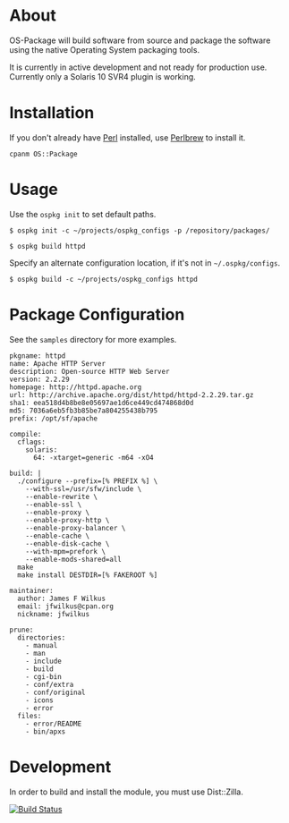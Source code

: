 # About

OS-Package will build software from source and package the software using the native Operating System packaging tools.

It is currently in active development and not ready for production use.  Currently only a Solaris 10 SVR4 plugin is working.

# Installation

If you don't already have [Perl](http://perl.org) installed, use [Perlbrew](http://perlbrew.pl) to install it.

```
cpanm OS::Package
```

# Usage

Use the `ospkg init` to set default paths.

```
$ ospkg init -c ~/projects/ospkg_configs -p /repository/packages/
```

```
$ ospkg build httpd
```

Specify an alternate configuration location, if it's not in `~/.ospkg/configs`.

```
$ ospkg build -c ~/projects/ospkg_configs httpd
```

# Package Configuration

See the `samples` directory for more examples.


```
pkgname: httpd
name: Apache HTTP Server
description: Open-source HTTP Web Server
version: 2.2.29
homepage: http://httpd.apache.org
url: http://archive.apache.org/dist/httpd/httpd-2.2.29.tar.gz
sha1: eea518d4b8be8e05697ae1d6ce449cd474868d0d
md5: 7036a6eb5fb3b85be7a804255438b795
prefix: /opt/sf/apache

compile:
  cflags:
    solaris:
      64: -xtarget=generic -m64 -xO4

build: |
  ./configure --prefix=[% PREFIX %] \
    --with-ssl=/usr/sfw/include \
    --enable-rewrite \
    --enable-ssl \
    --enable-proxy \
    --enable-proxy-http \
    --enable-proxy-balancer \
    --enable-cache \
    --enable-disk-cache \
    --with-mpm=prefork \
    --enable-mods-shared=all
  make
  make install DESTDIR=[% FAKEROOT %]

maintainer:
  author: James F Wilkus
  email: jfwilkus@cpan.org
  nickname: jfwilkus

prune:
  directories:
    - manual
    - man
    - include
    - build
    - cgi-bin
    - conf/extra
    - conf/original
    - icons
    - error
  files:
    - error/README
    - bin/apxs

```

# Development

In order to build and install the module, you must use Dist::Zilla.

[![Build Status](https://api.travis-ci.org/jfwilkus/OS-Package.png)](https://travis-ci.org/jfwilkus/OS-Package)
